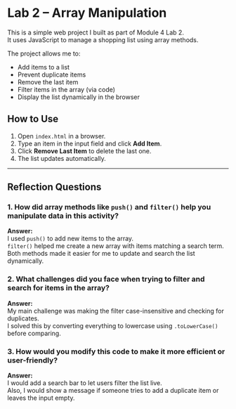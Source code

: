 # Lab 2 – Array Manipulation

This is a simple web project I built as part of Module 4 Lab 2.  
It uses JavaScript to manage a shopping list using array methods.

The project allows me to:
- Add items to a list
- Prevent duplicate items
- Remove the last item
- Filter items in the array (via code)
- Display the list dynamically in the browser

## How to Use
1. Open `index.html` in a browser.
2. Type an item in the input field and click **Add Item**.
3. Click **Remove Last Item** to delete the last one.
4. The list updates automatically.

---

## Reflection Questions

### 1. How did array methods like `push()` and `filter()` help you manipulate data in this activity?

**Answer:**  
I used `push()` to add new items to the array.  
`filter()` helped me create a new array with items matching a search term.  
Both methods made it easier for me to update and search the list dynamically.

### 2. What challenges did you face when trying to filter and search for items in the array?

**Answer:**  
My main challenge was making the filter case-insensitive and checking for duplicates.  
I solved this by converting everything to lowercase using `.toLowerCase()` before comparing.

### 3. How would you modify this code to make it more efficient or user-friendly?

**Answer:**  
I would add a search bar to let users filter the list live.  
Also, I would show a message if someone tries to add a duplicate item or leaves the input empty.




